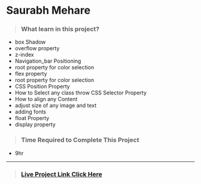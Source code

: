 #  **Saurabh Mehare**

>### What learn in this project?
- box Shadow
- overflow property
- z-index
- Navigation_bar Positioning
- root property for color selection
- flex property
- root property for color selection
- CSS Position Property
- How to Select any class throw CSS   Selector Property
- How to align any Content 
- adjust size of any image and text
- adding fonts 
- float Property 
- display property 


>### Time Required to Complete This Project
- 9hr 

---
>### [Live Project Link Click Here ](https://project9-api.netlify.app/)
